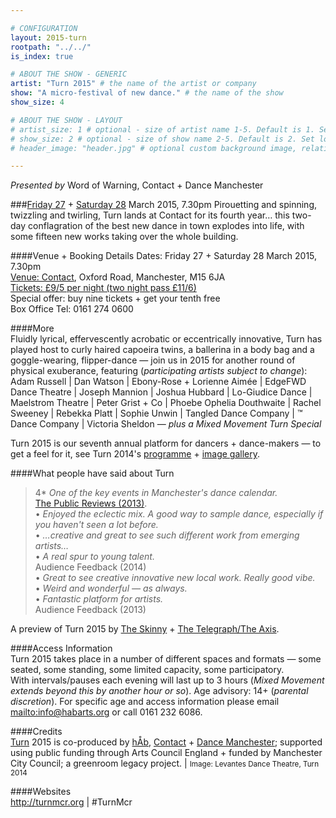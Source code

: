 ```yaml
---

# CONFIGURATION
layout: 2015-turn
rootpath: "../../"
is_index: true

# ABOUT THE SHOW - GENERIC
artist: "Turn 2015" # the name of the artist or company
show: "A micro-festival of new dance." # the name of the show
show_size: 4

# ABOUT THE SHOW - LAYOUT
# artist_size: 1 # optional - size of artist name 1-5. Default is 1. Set longer names to lower values
# show_size: 2 # optional - size of show name 2-5. Default is 2. Set longer names to lower values
# header_image: "header.jpg" # optional custom background image, relative to current page

---
```

*Presented by* Word of Warning, Contact + Dance Manchester    
         
###[Friday 27](/current/2015-turn/fri) + [Saturday 28](/current/2015-turn/sat) March 2015, 7.30pm
Pirouetting and spinning, twizzling and twirling, Turn lands at Contact for its fourth year… this two-day conflagration of the best new dance in town explodes into life, with some fifteen new works taking over the whole building.           
        
####Venue + Booking Details
Dates: Friday 27 + Saturday 28 March 2015, 7.30pm    
[Venue: Contact](http://contactmcr.com/visit/getting-here), Oxford Road, Manchester, M15 6JA    
[Tickets: £9/5 per night (two night pass £11/6)](http://contactmcr.com/whats-on/30697-turn-2015/booking)               
Special offer: buy nine tickets + get your tenth free    
Box Office Tel: 0161 274 0600                
                  
####More        
Fluidly lyrical, effervescently acrobatic or eccentrically innovative, Turn has played host to curly haired capoeira twins, a ballerina in a body bag and a goggle-wearing, flipper-dance — join us in 2015 for another round of physical exuberance, featuring (*participating artists subject to change*):    
Adam Russell | Dan Watson | Ebony-Rose + Lorienne Aimée | EdgeFWD Dance Theatre | Joseph Mannion | Joshua Hubbard | Lo-Giudice Dance | Maelstrom Theatre | Peter Grist + Co | Phoebe Ophelia Douthwaite | Rachel Sweeney | Rebekka Platt | Sophie Unwin | Tangled Dance Company | ™ Dance Company | Victoria Sheldon — *plus a Mixed Movement Turn Special*        
        
Turn 2015 is our seventh annual platform for dancers + dance-makers — to get a feel for it, see Turn 2014's [programme](/archive/2014-turn) + [image gallery](/galleries/2014-turn).   
                  
####What people have said about Turn
>4\* *One of the key events in Manchester's dance calendar.*<br>[The Public Reviews (2013)](http://www.thepublicreviews.com/turn-2013-contact-manchester).         
>• *Enjoyed the eclectic mix. A good way to sample dance, especially if you haven't seen a lot before.*<br>• *…creative and great to see such different work from emerging artists…*<br>• *A real spur to young talent.*<br>Audience Feedback (2014)            
>• *Great to see creative innovative new local work. Really good vibe.*<br>• *Weird and wonderful — as always.*<br>• *Fantastic platform for artists.*<br>Audience Feedback (2013)             
          
A preview of Turn 2015 by [The Skinny](http://www.theskinny.co.uk/things-to-do/northwest/top-events-northwest-26-mar-2-apr-the-ladies-room-threshold-festival-cg-open-house) + [The Telegraph/The Axis](http://www.telegraph.co.uk/sponsored/education/the-axis/11450135/uk-student-nightlife.html).          
                  
####Access Information                 
Turn 2015 takes place in a number of different spaces and formats — some seated, some standing, some limited capacity, some participatory.<br>With intervals/pauses each evening will last up to 3 hours (*Mixed Movement extends beyond this by another hour or so*). Age advisory: 14+ (*parental discretion*). For specific age and access information please email <mailto:info@habarts.org> or call 0161 232 6086.               
                          
####Credits         
[Turn](/hab/turn) 2015 is co-produced by [hÅb](/hab), [Contact](http://contactmcr.com) + [Dance Manchester](http://www.digm.org); supported using public funding through Arts Council England + funded by Manchester City Council; a greenroom legacy project. | <small>Image: Levantes Dance Theatre, Turn 2014</small>        
        
####Websites        
<http://turnmcr.org> | #TurnMcr
